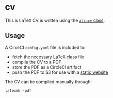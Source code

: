 # cv

This is LaTeX CV is written using the [`altacv` class](https://github.com/liantze/AltaCV).

## Usage

A CirceCI `config.yaml` file is included to:

* fetch the necessary LaTeX class file
* compile the CV to a PDF
* store the PDF as a CircleCI artifact
* push the PDF to S3 for use with a [static website](https://github.com/jonbamber/personal_website)

The CV can be compiled manually through:

```
latexmk -pdf
```

